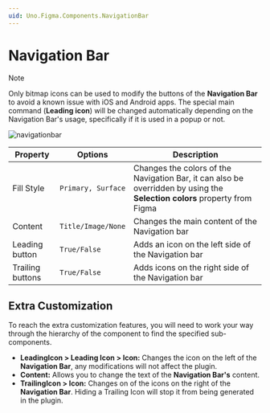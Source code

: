 ```yaml
---
uid: Uno.Figma.Components.NavigationBar
---
```


# Navigation Bar

> [!NOTE]
> Only bitmap icons can be used to modify the buttons of the **Navigation Bar** to avoid a known issue with iOS and Android apps. The special main command (**Leading icon**) will be changed automatically depending on the Navigation Bar's usage, specifically if it is used in a popup or not.

![navigationbar](./images/navigationbar.png)

| Property       | Options            | Description                                                  |
| -------------- | ------------------ | ------------------------------------------------------------ |
| Fill Style     | `Primary, Surface` | Changes the colors of the Navigation Bar, it can also be overridden by using the **Selection colors** property from Figma |
| Content        | `Title/Image/None` | Changes the main content of the Navigation bar               |
| Leading button | `True/False`       | Adds an icon on the left side of the Navigation bar          |
| Trailing buttons | `True/False`       | Adds icons on the right side of the Navigation bar           |

## Extra Customization

To reach the extra customization features, you will need to work your way through the hierarchy of the component to find the specified sub-components.

- **LeadingIcon > Leading Icon > Icon:** Changes the icon on the left of the **Navigation Bar**, any modifications will not affect the plugin.
- **Content:** Allows you to change the text of the **Navigation Bar's** content.
- **TrailingIcon > Icon:** Changes on of the icons on the right of the **Navigation Bar**. Hiding a Trailing Icon will stop it from being generated in the plugin.
